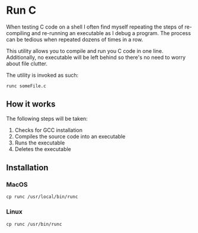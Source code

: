 # Run C

When testing C code on a shell I often find myself repeating the steps of re-compiling and re-running an executable as I debug a program. The process can be tedious when repeated dozens of times in a row. 

This utility allows you to compile and run you C code in one line. Additionally, no executable will be left behind so there's no need to worry about file clutter.

The utility is invoked as such:

```
runc someFile.c
```

## How it works
The following steps will be taken:
  1. Checks for GCC installation
  2. Compiles the source code into an executable
  3. Runs the executable
  4. Deletes the executable
  
## Installation

### MacOS
```
cp runc /usr/local/bin/runc
```
### Linux
```
cp runc /usr/bin/runc
```
